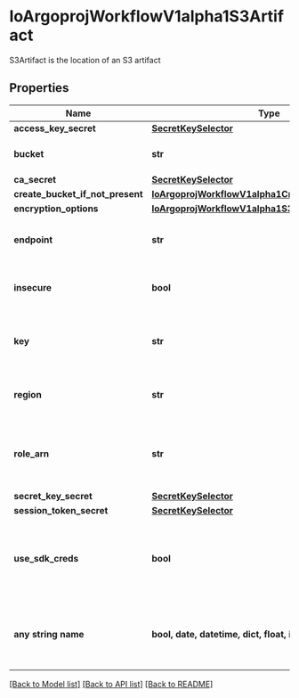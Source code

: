 # IoArgoprojWorkflowV1alpha1S3Artifact

S3Artifact is the location of an S3 artifact

## Properties
Name | Type | Description | Notes
------------ | ------------- | ------------- | -------------
**access_key_secret** | [**SecretKeySelector**](SecretKeySelector.md) |  | [optional] 
**bucket** | **str** | Bucket is the name of the bucket | [optional] 
**ca_secret** | [**SecretKeySelector**](SecretKeySelector.md) |  | [optional] 
**create_bucket_if_not_present** | [**IoArgoprojWorkflowV1alpha1CreateS3BucketOptions**](IoArgoprojWorkflowV1alpha1CreateS3BucketOptions.md) |  | [optional] 
**encryption_options** | [**IoArgoprojWorkflowV1alpha1S3EncryptionOptions**](IoArgoprojWorkflowV1alpha1S3EncryptionOptions.md) |  | [optional] 
**endpoint** | **str** | Endpoint is the hostname of the bucket endpoint | [optional] 
**insecure** | **bool** | Insecure will connect to the service with TLS | [optional] 
**key** | **str** | Key is the key in the bucket where the artifact resides | [optional] 
**region** | **str** | Region contains the optional bucket region | [optional] 
**role_arn** | **str** | RoleARN is the Amazon Resource Name (ARN) of the role to assume. | [optional] 
**secret_key_secret** | [**SecretKeySelector**](SecretKeySelector.md) |  | [optional] 
**session_token_secret** | [**SecretKeySelector**](SecretKeySelector.md) |  | [optional] 
**use_sdk_creds** | **bool** | UseSDKCreds tells the driver to figure out credentials based on sdk defaults. | [optional] 
**any string name** | **bool, date, datetime, dict, float, int, list, str, none_type** | any string name can be used but the value must be the correct type | [optional]

[[Back to Model list]](../README.md#documentation-for-models) [[Back to API list]](../README.md#documentation-for-api-endpoints) [[Back to README]](../README.md)


